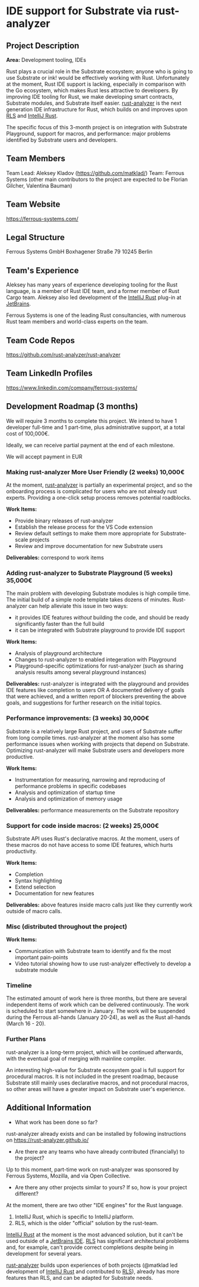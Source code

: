 # IDE support for Substrate via rust-analyzer

## Project Description

**Area:** Development tooling, IDEs

Rust plays a crucial role in the Substrate ecosystem; anyone who is going to use Substrate or ink! would be effectively working with Rust.
Unfortunately at the moment, Rust IDE support is lacking, especially in comparison with the Go ecosystem, which makes Rust less attractive to developers.
By improving IDE tooling for Rust, we make developing smart contracts, Substrate modules, and Substrate itself easier.
[rust-analyzer] is the next generation IDE infrastructure for Rust, which builds on and improves upon [RLS] and [IntelliJ Rust].

The specific focus of this 3-month project is on integration with Substrate Playground, support for macros, and performance: major problems identified by Substrate users and developers.

## Team Members

Team Lead: Aleksey Kladov (https://github.com/matklad/)
Team: Ferrous Systems (other main contributors to the project are expected to be Florian Gilcher, Valentina Bauman)

## Team Website

https://ferrous-systems.com/

## Legal Structure 

Ferrous Systems GmbH
Boxhagener Straße 79
10245 Berlin

## Team's Experience

Aleksey has many years of experience developing tooling for the Rust language, is a member of Rust IDE team, and a former member of Rust Cargo team.
Aleksey also led development of the [IntelliJ Rust] plug-in at [JetBrains](https://www.jetbrains.com/).

Ferrous Systems is one of the leading Rust consultancies, with numerous Rust team members and world-class experts on the team.

## Team Code Repos

https://github.com/rust-analyzer/rust-analyzer

## Team LinkedIn Profiles

https://www.linkedin.com/company/ferrous-systems/

## Development Roadmap (3 months)

We will require 3 months to complete this project. We intend to have 1 developer full-time and 1 part-time, plus administrative support, at a total cost of 100,000€.

Ideally, we can receive partial payment at the end of each milestone.

We will accept payment in EUR


### Making rust-analyzer More User Friendly (2 weeks) 10,000€

At the moment, [rust-analyzer] is partially an experimental project, and so the onboarding process is complicated for users who are not already rust experts. Providing a one-click setup process removes potential roadblocks.

**Work Items:**
* Provide binary releases of rust-analyzer
* Establish the release process for the VS Code extension
* Review default settings to make them more appropriate for Substrate-scale projects
* Review and improve documentation for new Substrate users

**Deliverables:** correspond to work items

### Adding rust-analyzer to Substrate Playground (5 weeks) 35,000€

The main problem with developing Substrate modules is high compile time.
The initial build of a simple node template takes dozens of minutes.
Rust-analyzer can help alleviate this issue in two ways:
* it provides IDE features *without* building the code, and should be ready significantly faster than the full build
* it can be integrated with Substrate playground to provide IDE support

**Work Items:**
* Analysis of playground architecture
* Changes to rust-analyzer to enabled integeration with Playground
* Playground-specific optimizations for rust-analyzer (such as sharing analysis results among several playground instances)

**Deliverables:** rust-analyzer is integrated with the playground and provides IDE features like completion to users OR A documented delivery of goals that were achieved, and a written report of blockers preventing the above goals, and suggestions for further research on the initial topics.

### Performance improvements: (3 weeks) 30,000€

Substrate is a relatively large Rust project, and users of Substrate suffer from long compile times. 
rust-analyzer at the moment also has some performance issues when working with projects that depend on Substrate. Optimizing rust-analyzer will make Substrate users and developers more productive.

**Work Items:**
* Instrumentation for measuring, narrowing and reproducing of performance problems in specific codebases
* Analysis and optimization of startup time
* Analysis and optimization of memory usage

**Deliverables:** performance measurements on the Substrate repository

### Support for code inside macros: (2 weeks) 25,000€

Substrate API uses Rust's declarative macros. 
At the moment, users of these macros do not have access to some IDE features, which hurts productivity.

**Work Items:**
* Completion
* Syntax highlighting
* Extend selection
* Documentation for new features

**Deliverables:** above features inside macro calls just like they currently work outside of macro calls.

### Misc (distributed throughout the project)

**Work Items:**
* Communication with Substrate team to identify and fix the most important pain-points
* Video tutorial showing how to use rust-analyzer effectively to develop a substrate module

### Timeline

The estimated amount of work here is three months, but there are several independent items of work which can be delivered continuously. The work is scheduled to start somewhere in January. The work will be suspended during the Ferrous all-hands (January 20-24), as well as the Rust all-hands (March 16 - 20).

### Further Plans

rust-analyzer is a long-term project, which will be continued afterwards, with the eventual goal of merging with mainline compiler.

An interesting high-value for Substrate ecosystem goal is full support for procedural macros. It is not included in the present roadmap, because Substrate still mainly uses declarative macros, and not procedural macros, so other areas will have a greater impact on Substrate user's experience.

## Additional Information

* What work has been done so far? 

rust-analyzer already exists and can be installed by following instructions on https://rust-analyzer.github.io/

* Are there are any teams who have already contributed (financially) to the project?

Up to this moment, part-time work on rust-analyzer was sponsored by Ferrous Systems, Mozilla, and via Open Collective. 

* Are there any other projects similar to yours? If so, how is your project different?

At the moment, there are two other "IDE engines" for the Rust language. 

1. IntelliJ Rust, which is specific to IntelliJ platform.
2. RLS, which is the older "official" solution by the rust-team. 

[IntelliJ Rust] at the moment is the most advanced solution, but it can't be used outside of a [JetBrains IDE](https://www.jetbrains.com/opensource/idea/). [RLS] has significant architectural problems and, for example, can't provide correct completions despite being in development for several years. 

[rust-analyzer] builds upon experiences of both projects (@matklad led development of [IntelliJ Rust] and contributed to [RLS]), already has more features than RLS, and can be adapted for Substrate needs.

[RLS]: https://github.com/rust-lang/rls
[IntelliJ Rust]: https://intellij-rust.github.io/
[rust-analyzer]: https://rust-analyzer.github.io/